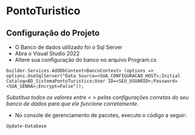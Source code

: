 ﻿# PontoTuristico

## Configuração do Projeto

- O Banco de dados utilizado foi o Sql Server
- Abra o Visual Studio 2022
- Altere sua configuração do banco no arquivo Program.cs

```
builder.Services.AddDbContext<BancoContext> (options => options.UseSqlServer("Data Source=<SUA_CONFIGURACAO_HOST>;Initial Catalog=BD_SistemaPontoTuristico;User ID=<SEU_USUARIO>;Password=<SUA_SENHA>;Encrypt=False"));
```
*Substitua todos os valores entre < > pelas configurações corretas do seu banco de dados para que ele funcione corretamente.*

- No console de gerenciamento de pacotes, execute o código a seguir:

```
Update-Database
```
